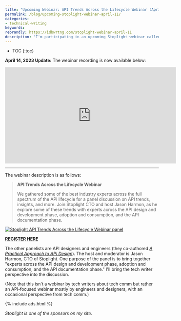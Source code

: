 ```yaml
---
title: "Upcoming Webinar: API Trends Across the Lifecycle Webinar (April 11, 2023)"
permalink: /blog/upcoming-stoplight-webinar-april-11/
categories:
- technical-writing
keywords:
rebrandly: https://idbwrtng.com/stoplight-webinar-april-11
description: "I'm participating in an upcoming Stoplight webinar called <i><a href='https://stoplight-4892910.hs-sites.com/en/apitrendswebinar'>API Trends Across the Lifecycle Webinar</a>,</i> along with James Higginbotham and Keith Casey."
---
```


* TOC
{:toc}

**April 14, 2023 Update:** The webinar recording is now available below:

<iframe width="560" height="315" src="https://www.youtube.com/embed/OYC4DJmDjWc" title="YouTube video player" frameborder="0" allow="accelerometer; autoplay; clipboard-write; encrypted-media; gyroscope; picture-in-picture; web-share" allowfullscreen></iframe>

<hr/>

The webinar description is as follows: 

> **API Trends Across the Lifecycle Webinar**
> 
> We gathered some of the best industry experts across the full spectrum of the API lifecycle for a panel discussion on API trends, insights, and more. Join Stoplight CTO and host Jason Harmon, as he explore some of these trends with experts across the API design and development phase, adoption and consumption, and the API documentation phase. 

<a href="https://stoplight-4892910.hs-sites.com/en/apitrendswebinar"><img src="https://s3.us-west-1.wasabisys.com/idbwmedia.com/images/stoplightwebinarpanel.png" alt="Stoplight API Trends Across the Lifecycle Webinar panel" /></a>

[**REGISTER HERE**](https://stoplight-4892910.hs-sites.com/en/apitrendswebinar) 

The other panelists are API designers and engineers (they co-authored [*A Practical Approach to API Design*](https://leanpub.com/restful-api-design)). The host and moderator is Jason Harmon, CTO of Stoplight. One purpose of the panel is to bring together "experts across the API design and development phase, adoption and consumption, and the API documentation phase." I'll bring the tech writer perspective into the discussion. 

(Note that this isn't a webinar by tech writers about tech comm but rather an API-focused webinar mostly by engineers and designers, with an occasional perspective from tech comm.)

{% include ads.html %}

*Stoplight is one of the sponsors on my site.*
